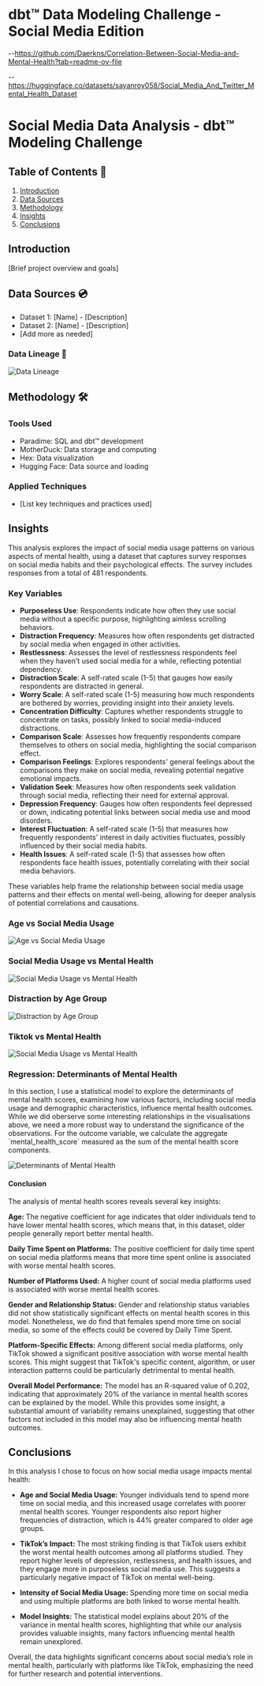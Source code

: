 # dbt™ Data Modeling Challenge - Social Media Edition

--https://github.com/Daerkns/Correlation-Between-Social-Media-and-Mental-Health?tab=readme-ov-file

--https://huggingface.co/datasets/sayanroy058/Social_Media_And_Twitter_Mental_Health_Dataset

# Social Media Data Analysis - dbt™ Modeling Challenge

## Table of Contents  📝
1. [Introduction](#introduction)
2. [Data Sources](#data-sources)
3. [Methodology](#methodology)
4. [Insights](#insights)
5. [Conclusions](#conclusions)

## Introduction
[Brief project overview and goals]

## Data Sources 💿
- Dataset 1: [Name] - [Description]
- Dataset 2: [Name] - [Description]
- [Add more as needed]

### Data Lineage 🔗
![Data Lineage](https://github.com/paradime-io/social-media-data-modeling-challenge/blob/rasmus-engelbrecht/images/lineage.png)

## Methodology 🛠️
### Tools Used
- Paradime: SQL and dbt™ development
- MotherDuck: Data storage and computing
- Hex: Data visualization
- Hugging Face: Data source and loading

### Applied Techniques
- [List key techniques and practices used]

## Insights

This analysis explores the impact of social media usage patterns on various aspects of mental health, using a dataset that captures survey responses on social media habits and their psychological effects. The survey includes responses from a total of 481 respondents.

### Key Variables

- **Purposeless Use**: Respondents indicate how often they use social media without a specific purpose, highlighting aimless scrolling behaviors.
- **Distraction Frequency**: Measures how often respondents get distracted by social media when engaged in other activities.
- **Restlessness**: Assesses the level of restlessness respondents feel when they haven't used social media for a while, reflecting potential dependency.
- **Distraction Scale**: A self-rated scale (1-5) that gauges how easily respondents are distracted in general.
- **Worry Scale**: A self-rated scale (1-5) measuring how much respondents are bothered by worries, providing insight into their anxiety levels.
- **Concentration Difficulty**: Captures whether respondents struggle to concentrate on tasks, possibly linked to social media-induced distractions.
- **Comparison Scale**: Assesses how frequently respondents compare themselves to others on social media, highlighting the social comparison effect.
- **Comparison Feelings**: Explores respondents' general feelings about the comparisons they make on social media, revealing potential negative emotional impacts.
- **Validation Seek**: Measures how often respondents seek validation through social media, reflecting their need for external approval.
- **Depression Frequency**: Gauges how often respondents feel depressed or down, indicating potential links between social media use and mood disorders.
- **Interest Fluctuation**: A self-rated scale (1-5) that measures how frequently respondents' interest in daily activities fluctuates, possibly influenced by their social media habits.
- **Health Issues**: A self-rated scale (1-5) that assesses how often respondents face health issues, potentially correlating with their social media behaviors.

These variables help frame the relationship between social media usage patterns and their effects on mental well-being, allowing for deeper analysis of potential correlations and causations.


### Age vs Social Media Usage
![Age vs Social Media Usage](https://github.com/paradime-io/social-media-data-modeling-challenge/blob/rasmus-engelbrecht/images/age_vs_social_media_use.png)


### Social Media Usage vs Mental Health
![Social Media Usage vs Mental Health](https://github.com/paradime-io/social-media-data-modeling-challenge/blob/rasmus-engelbrecht/images/social_media_use_vs_mental_health.png)


### Distraction by Age Group
![Distraction by Age Group](https://github.com/paradime-io/social-media-data-modeling-challenge/blob/rasmus-engelbrecht/images/distraction_by_age_group.png)


### Tiktok vs Mental Health
![Social Media Usage vs Mental Health](https://github.com/paradime-io/social-media-data-modeling-challenge/blob/rasmus-engelbrecht/images/tiktok_vs_mental_health.png)

### Regression: Determinants of Mental Health
In this section, I use a statistical model to explore the determinants of mental health scores, examining how various factors, including social media usage and demographic characteristics, influence mental health outcomes.
While we did oberserve some interesting relationships in the visualisations above, we need a more robust way to understand the significance of the observations.
For the outcome variable, we calculate the aggregate ´mental_health_score´ measured as the sum of the mental health score components.

![Determinants of Mental Health](https://github.com/paradime-io/social-media-data-modeling-challenge/blob/rasmus-engelbrecht/images/ols_regression.png)

#### Conclusion
The analysis of mental health scores reveals several key insights:

**Age:** The negative coefficient for age indicates that older individuals tend to have lower mental health scores, which means that, in this dataset, older people generally report better mental health. 

**Daily Time Spent on Platforms:** The positive coefficient for daily time spent on social media platforms means that more time spent online is associated with worse mental health scores.

**Number of Platforms Used:** A higher count of social media platforms used is associated with worse mental health scores. 

**Gender and Relationship Status:** Gender and relationship status variables did not show statistically significant effects on mental health scores in this model. Nonetheless, we do find that females spend more time on social media, so some of the effects could be covered by Daily Time Spent.

**Platform-Specific Effects:** Among different social media platforms, only TikTok showed a significant positive association with worse mental health scores. This might suggest that TikTok's specific content, algorithm, or user interaction patterns could be particularly detrimental to mental health.

**Overall Model Performance:** The model has an R-squared value of 0.202, indicating that approximately 20% of the variance in mental health scores can be explained by the model. While this provides some insight, a substantial amount of variability remains unexplained, suggesting that other factors not included in this model may also be influencing mental health outcomes.


## Conclusions
In this analysis I chose to focus on how social media usage impacts mental health:

- **Age and Social Media Usage:** Younger individuals tend to spend more time on social media, and this increased usage correlates with poorer mental health scores. Younger respondents also report higher frequencies of distraction, which is 44% greater compared to older age groups.

- **TikTok’s Impact:** The most striking finding is that TikTok users exhibit the worst mental health outcomes among all platforms studied. They report higher levels of depression, restlessness, and health issues, and they engage more in purposeless social media use. This suggests a particularly negative impact of TikTok on mental well-being.

- **Intensity of Social Media Usage:** Spending more time on social media and using multiple platforms are both linked to worse mental health.

- **Model Insights:** The statistical model explains about 20% of the variance in mental health scores, highlighting that while our analysis provides valuable insights, many factors influencing mental health remain unexplored.

Overall, the data highlights significant concerns about social media’s role in mental health, particularly with platforms like TikTok, emphasizing the need for further research and potential interventions.


